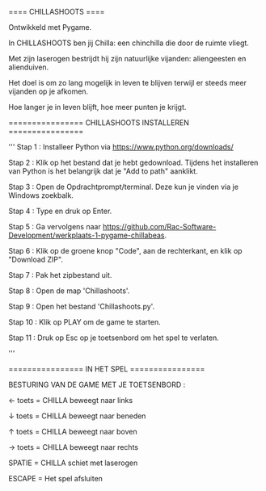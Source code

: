 ==== CHILLASHOOTS ====

Ontwikkeld met Pygame.

In CHILLASHOOTS ben jij Chilla: een chinchilla die door de ruimte vliegt.

Met zijn laserogen bestrijdt hij zijn natuurlijke vijanden: aliengeesten en alienduiven.

Het doel is om zo lang mogelijk in leven te blijven terwijl er steeds meer vijanden op je afkomen.

Hoe langer je in leven blijft, hoe meer punten je krijgt.


================ CHILLASHOOTS INSTALLEREN ================

'''
Stap 1 : Installeer Python via https://www.python.org/downloads/

Stap 2 : Klik op het bestand dat je hebt gedownload. Tijdens het installeren van Python is het belangrijk dat je "Add to path" aanklikt.

Stap 3 : Open de Opdrachtprompt/terminal. Deze kun je vinden via je Windows zoekbalk.

Stap 4 : Type <pip install pygame> en druk op Enter.

Stap 5 : Ga vervolgens naar https://github.com/Rac-Software-Development/werkplaats-1-pygame-chillabeas.

Stap 6 : Klik op de groene knop "Code", aan de rechterkant, en klik op "Download ZIP".

Stap 7 : Pak het zipbestand uit.

Stap 8 : Open de map 'Chillashoots'.

Stap 9 : Open het bestand 'Chillashoots.py'.

Stap 10 : Klik op PLAY om de game te starten.

Stap 11 : Druk op Esc op je toetsenbord om het spel te verlaten.

'''

================ IN HET SPEL ================


BESTURING VAN DE GAME MET JE TOETSENBORD :

← toets = CHILLA beweegt naar links

↓ toets = CHILLA beweegt naar beneden

↑ toets = CHILLA beweegt naar boven

→ toets = CHILLA beweegt naar rechts

SPATIE = CHILLA schiet met laserogen

ESCAPE = Het spel afsluiten



